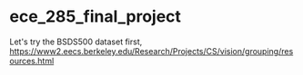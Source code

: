 # ece_285_final_project

Let's try the BSDS500 dataset first, https://www2.eecs.berkeley.edu/Research/Projects/CS/vision/grouping/resources.html
